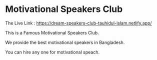 # Motivational Speakers Club
The Live Link : https://dream-speakers-club-tauhidul-islam.netlify.app/

This is a Famous Motivational Speakers Club.

We provide the best motivational speakers in Bangladesh.

You can hire any one for motivational speach.

